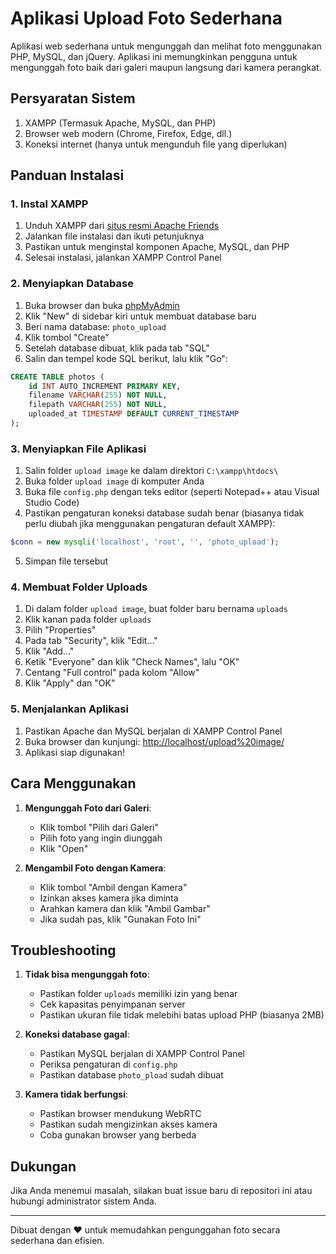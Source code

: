 # Aplikasi Upload Foto Sederhana

Aplikasi web sederhana untuk mengunggah dan melihat foto menggunakan PHP, MySQL, dan jQuery. Aplikasi ini memungkinkan pengguna untuk mengunggah foto baik dari galeri maupun langsung dari kamera perangkat.

## Persyaratan Sistem

1. XAMPP (Termasuk Apache, MySQL, dan PHP)
2. Browser web modern (Chrome, Firefox, Edge, dll.)
3. Koneksi internet (hanya untuk mengunduh file yang diperlukan)

## Panduan Instalasi

### 1. Instal XAMPP

1. Unduh XAMPP dari [situs resmi Apache Friends](https://www.apachefriends.org/download.html)
2. Jalankan file instalasi dan ikuti petunjuknya
3. Pastikan untuk menginstal komponen Apache, MySQL, dan PHP
4. Selesai instalasi, jalankan XAMPP Control Panel

### 2. Menyiapkan Database

1. Buka browser dan buka [phpMyAdmin](http://localhost/phpmyadmin)
2. Klik "New" di sidebar kiri untuk membuat database baru
3. Beri nama database: `photo_upload`
4. Klik tombol "Create"
5. Setelah database dibuat, klik pada tab "SQL"
6. Salin dan tempel kode SQL berikut, lalu klik "Go":

```sql
CREATE TABLE photos (
    id INT AUTO_INCREMENT PRIMARY KEY,
    filename VARCHAR(255) NOT NULL,
    filepath VARCHAR(255) NOT NULL,
    uploaded_at TIMESTAMP DEFAULT CURRENT_TIMESTAMP
);
```

### 3. Menyiapkan File Aplikasi

1. Salin folder `upload image` ke dalam direktori `C:\xampp\htdocs\`
2. Buka folder `upload image` di komputer Anda
3. Buka file `config.php` dengan teks editor (seperti Notepad++ atau Visual Studio Code)
4. Pastikan pengaturan koneksi database sudah benar (biasanya tidak perlu diubah jika menggunakan pengaturan default XAMPP):

```php
$conn = new mysqli('localhost', 'root', '', 'photo_upload');
```

5. Simpan file tersebut

### 4. Membuat Folder Uploads

1. Di dalam folder `upload image`, buat folder baru bernama `uploads`
2. Klik kanan pada folder `uploads`
3. Pilih "Properties"
4. Pada tab "Security", klik "Edit..."
5. Klik "Add..."
6. Ketik "Everyone" dan klik "Check Names", lalu "OK"
7. Centang "Full control" pada kolom "Allow"
8. Klik "Apply" dan "OK"

### 5. Menjalankan Aplikasi

1. Pastikan Apache dan MySQL berjalan di XAMPP Control Panel
2. Buka browser dan kunjungi: [http://localhost/upload%20image/](http://localhost/upload%20image/)
3. Aplikasi siap digunakan!

## Cara Menggunakan

1. **Mengunggah Foto dari Galeri**:
   - Klik tombol "Pilih dari Galeri"
   - Pilih foto yang ingin diunggah
   - Klik "Open"

2. **Mengambil Foto dengan Kamera**:
   - Klik tombol "Ambil dengan Kamera"
   - Izinkan akses kamera jika diminta
   - Arahkan kamera dan klik "Ambil Gambar"
   - Jika sudah pas, klik "Gunakan Foto Ini"

## Troubleshooting

1. **Tidak bisa mengunggah foto**:
   - Pastikan folder `uploads` memiliki izin yang benar
   - Cek kapasitas penyimpanan server
   - Pastikan ukuran file tidak melebihi batas upload PHP (biasanya 2MB)

2. **Koneksi database gagal**:
   - Pastikan MySQL berjalan di XAMPP Control Panel
   - Periksa pengaturan di `config.php`
   - Pastikan database `photo_pload` sudah dibuat

3. **Kamera tidak berfungsi**:
   - Pastikan browser mendukung WebRTC
   - Pastikan sudah mengizinkan akses kamera
   - Coba gunakan browser yang berbeda

## Dukungan

Jika Anda menemui masalah, silakan buat issue baru di repositori ini atau hubungi administrator sistem Anda.

---

Dibuat dengan ❤️ untuk memudahkan pengunggahan foto secara sederhana dan efisien.

